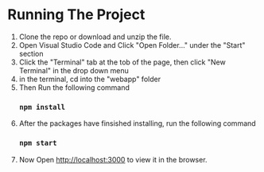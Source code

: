 # Running The Project

1. Clone the repo or download and unzip the file.
2. Open Visual Studio Code and Click "Open Folder..." under the "Start" section
3. Click the "Terminal" tab at the tob of the page, then click "New Terminal" in the drop down menu
4. in the terminal, cd into the "webapp" folder
5. Then Run the following command
    ### `npm install`
6. After the packages have finsished installing, run the following command
    ### `npm start`
7. Now Open [http://localhost:3000](http://localhost:3000) to view it in the browser.


